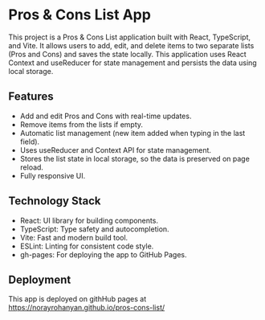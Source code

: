 # Pros & Cons List App

This project is a Pros & Cons List application built with React, TypeScript, and Vite. It allows users to add, edit, and delete items to two separate lists (Pros and Cons) and saves the state locally. This application uses React Context and useReducer for state management and persists the data using local storage.

## Features

- Add and edit Pros and Cons with real-time updates.
- Remove items from the lists if empty.
- Automatic list management (new item added when typing in the last field).
- Uses useReducer and Context API for state management.
- Stores the list state in local storage, so the data is preserved on page reload.
- Fully responsive UI.

## Technology Stack

- React: UI library for building components.
- TypeScript: Type safety and autocompletion.
- Vite: Fast and modern build tool.
- ESLint: Linting for consistent code style.
- gh-pages: For deploying the app to GitHub Pages.

## Deployment
This app is deployed on githHub pages at https://norayrohanyan.github.io/pros-cons-list/
